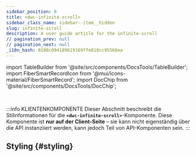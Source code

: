 ```yaml
---
sidebar_position: 0
title: <dwc-infinite-scroll>
sidebar_class_name: sidebar--item__hidden
slug: infinite-scroll
description: A user guide article for the infinite-scroll
// pagination_prev: null
// pagination_next: null
_i18n_hash: 0108c094189619169ffe818cc95568ea
---
```

import TableBuilder from '@site/src/components/DocsTools/TableBuilder';
import FiberSmartRecordIcon from '@mui/icons-material/FiberSmartRecord';
import DocChip from '@site/src/components/DocsTools/DocChip';

<DocChip chip='shadow' />

<br />

:::info KLIENTENKOMPONENTE
Dieser Abschnitt beschreibt die Stilinformationen für die **`<dwc-infinite-scroll>`**-Komponente. Diese Komponente ist **nur auf der Client-Seite** – sie kann nicht eigenständig über die API instanziiert werden, kann jedoch Teil von API-Komponenten sein.
:::

## Styling {#styling}

<TableBuilder name="dwc-infinite-scroll" clientComponent />
